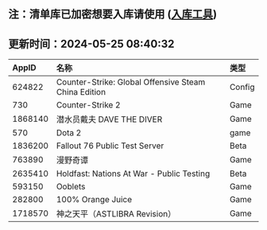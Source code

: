 ## 注：清单库已加密想要入库请使用 ([入库工具](https://github.com/BlankTMing/ManifestAutoUpdate/releases))

## 更新时间：2024-05-25 08:40:32
| AppID | 名称 | 类型  |
| :-------------------- | :----------------------------- | :----------- |
| 624822 | Counter-Strike: Global Offensive Steam China Edition| Config |
| 730 | Counter-Strike 2| Game |
| 1868140 | 潜水员戴夫 DAVE THE DIVER| Game |
| 570 | Dota 2| game |
| 1836200 | Fallout 76 Public Test Server| Beta |
| 763890 | 漫野奇谭| Game |
| 2635410 | Holdfast: Nations At War - Public Testing| Beta |
| 593150 | Ooblets| Game |
| 282800 | 100% Orange Juice| Game |
| 1718570 | 神之天平（ASTLIBRA Revision）| Game |
